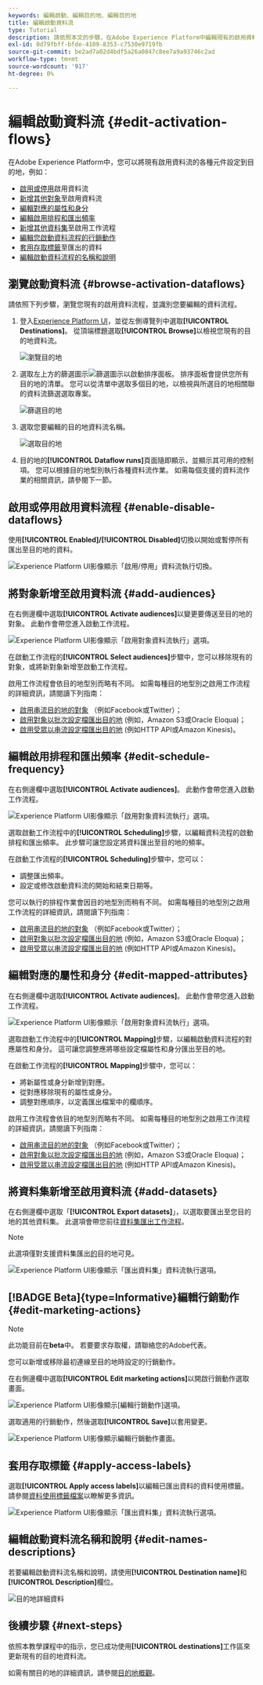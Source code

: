 ```yaml
---
keywords: 編輯啟動、編輯目的地、編輯目的地
title: 編輯啟動資料流
type: Tutorial
description: 請依照本文的步驟，在Adobe Experience Platform中編輯現有的啟用資料流。
exl-id: 0d79fbff-bfde-4109-8353-c7530e9719fb
source-git-commit: be2ad7a02d4bdf5a26a0847c8ee7a9a93746c2ad
workflow-type: tm+mt
source-wordcount: '917'
ht-degree: 0%

---
```


# 編輯啟動資料流 {#edit-activation-flows}

在Adobe Experience Platform中，您可以將現有啟用資料流的各種元件設定到目的地，例如：

* [啟用或停用](#enable-disable-dataflows)啟用資料流
* [新增其他對象](#add-audiences)至啟用資料流
* [編輯對應的屬性和身分](#edit-mapped-attributes)
* [編輯啟用排程和匯出頻率](#edit-schedule-frequency)
* [新增其他資料集](#add-datasets)至啟用工作流程
* [編輯您啟動資料流程的行銷動作](#edit-marketing-actions)
* [套用存取標籤](#apply-access-labels)至匯出的資料
* [編輯啟動資料流程的名稱和說明](#edit-names-descriptions)

## 瀏覽啟動資料流 {#browse-activation-dataflows}

請依照下列步驟，瀏覽您現有的啟用資料流程，並識別您要編輯的資料流程。

1. 登入[Experience Platform UI](https://platform.adobe.com/)，並從左側導覽列中選取&#x200B;**[!UICONTROL Destinations]**。 從頂端標題選取&#x200B;**[!UICONTROL Browse]**&#x200B;以檢視您現有的目的地資料流。

   ![瀏覽目的地](../assets/ui/edit-activation/browse-destinations.png)

2. 選取左上方的篩選圖示![篩選圖示](../../images/icons/filter.png)以啟動排序面板。 排序面板會提供您所有目的地的清單。 您可以從清單中選取多個目的地，以檢視與所選目的地相關聯的資料流篩選選取專案。

   ![篩選目的地](../assets/ui/edit-activation/filter-destinations.png)

3. 選取您要編輯的目的地資料流名稱。

   ![選取目的地](../assets/ui/edit-activation/destination-select.png)

4. 目的地的&#x200B;**[!UICONTROL Dataflow runs]**&#x200B;頁面隨即顯示，並顯示其可用的控制項。 您可以根據目的地型別執行各種資料流作業。 如需每個支援的資料流作業的相關資訊，請參閱下一節。

## 啟用或停用啟用資料流程 {#enable-disable-dataflows}

使用&#x200B;**[!UICONTROL Enabled]/[!UICONTROL Disabled]**&#x200B;切換以開始或暫停所有匯出至目的地的資料。

![Experience Platform UI影像顯示「啟用/停用」資料流執行切換。](../assets/ui/edit-activation/enable-toggle.png)

## 將對象新增至啟用資料流 {#add-audiences}

在右側邊欄中選取&#x200B;**[!UICONTROL Activate audiences]**&#x200B;以變更要傳送至目的地的對象。 此動作會帶您進入啟動工作流程。

![Experience Platform UI影像顯示「啟用對象資料流執行」選項。](../assets/ui/edit-activation/activate-audiences.png)

在啟動工作流程的&#x200B;**[!UICONTROL Select audiences]**&#x200B;步驟中，您可以移除現有的對象，或將新對象新增至啟動工作流程。

啟用工作流程會依目的地型別而略有不同。 如需每種目的地型別之啟用工作流程的詳細資訊，請閱讀下列指南：

* [啟用串流目的地的對象](./activate-segment-streaming-destinations.md) （例如Facebook或Twitter）；
* [啟用對象以批次設定檔匯出目的地](./activate-batch-profile-destinations.md) (例如，Amazon S3或Oracle Eloqua)；
* [啟用受眾以串流設定檔匯出目的地](./activate-streaming-profile-destinations.md) (例如HTTP API或Amazon Kinesis)。

## 編輯啟用排程和匯出頻率 {#edit-schedule-frequency}

在右側邊欄中選取&#x200B;**[!UICONTROL Activate audiences]**。 此動作會帶您進入啟動工作流程。

![Experience Platform UI影像顯示「啟用對象資料流執行」選項。](../assets/ui/edit-activation/activate-audiences.png)

選取啟動工作流程中的&#x200B;**[!UICONTROL Scheduling]**&#x200B;步驟，以編輯資料流程的啟動排程和匯出頻率。 此步驟可讓您設定將資料匯出至目的地的頻率。

在啟動工作流程的&#x200B;**[!UICONTROL Scheduling]**&#x200B;步驟中，您可以：

* 調整匯出頻率。
* 設定或修改啟動資料流的開始和結束日期等。

您可以執行的排程作業會因目的地型別而稍有不同。 如需每種目的地型別之啟用工作流程的詳細資訊，請閱讀下列指南：

* [啟用串流目的地的對象](./activate-segment-streaming-destinations.md) （例如Facebook或Twitter）；
* [啟用對象以批次設定檔匯出目的地](./activate-batch-profile-destinations.md) (例如，Amazon S3或Oracle Eloqua)；
* [啟用受眾以串流設定檔匯出目的地](./activate-streaming-profile-destinations.md) (例如HTTP API或Amazon Kinesis)。

## 編輯對應的屬性和身分 {#edit-mapped-attributes}

在右側邊欄中選取&#x200B;**[!UICONTROL Activate audiences]**。 此動作會帶您進入啟動工作流程。

![Experience Platform UI影像顯示「啟用對象資料流執行」選項。](../assets/ui/edit-activation/activate-audiences.png)

選取啟動工作流程中的&#x200B;**[!UICONTROL Mapping]**&#x200B;步驟，以編輯啟動資料流程的對應屬性和身分。 這可讓您調整應將哪些設定檔屬性和身分匯出至目的地。

在啟動工作流程的&#x200B;**[!UICONTROL Mapping]**&#x200B;步驟中，您可以：

* 將新屬性或身分新增到對應。
* 從對應移除現有的屬性或身分。
* 調整對應順序，以定義匯出檔案中的欄順序。

啟用工作流程會依目的地型別而略有不同。 如需每種目的地型別之啟用工作流程的詳細資訊，請閱讀下列指南：

* [啟用串流目的地的對象](./activate-segment-streaming-destinations.md) （例如Facebook或Twitter）；
* [啟用對象以批次設定檔匯出目的地](./activate-batch-profile-destinations.md) (例如，Amazon S3或Oracle Eloqua)；
* [啟用受眾以串流設定檔匯出目的地](./activate-streaming-profile-destinations.md) (例如HTTP API或Amazon Kinesis)。

## 將資料集新增至啟用資料流 {#add-datasets}

在右側邊欄中選取「**[!UICONTROL Export datasets]**」，以選取要匯出至您目的地的其他資料集。 此選項會帶您前往[資料集匯出工作流程](export-datasets.md)。

>[!NOTE]
>
>此選項僅對支援資料集匯出[的](export-datasets.md#supported-destinations)目的地可見。

![Experience Platform UI影像顯示「匯出資料集」資料流執行選項。](../assets/ui/edit-activation/export-datasets.png)

## [!BADGE Beta]{type=Informative}編輯行銷動作 {#edit-marketing-actions}

>[!NOTE]
>
>此功能目前在&#x200B;**beta**&#x200B;中。 若要要求存取權，請聯絡您的Adobe代表。

您可以新增或移除最初連線至目的地時設定的行銷動作。

在右側邊欄中選取&#x200B;**[!UICONTROL Edit marketing actions]**&#x200B;以開啟行銷動作選取畫面。

![Experience Platform UI影像顯示[編輯行銷動作]選項。](../assets/ui/edit-activation/edit-marketing-actions.png)

選取適用的行銷動作，然後選取&#x200B;**[!UICONTROL Save]**&#x200B;以套用變更。

![Experience Platform UI影像顯示編輯行銷動作畫面。](../assets/ui/edit-activation/edit-marketing-actions-screen.png)


## 套用存取標籤 {#apply-access-labels}

選取&#x200B;**[!UICONTROL Apply access labels]**&#x200B;以編輯已匯出資料的資料使用標籤。 請參閱[資料使用標籤檔案](../../data-governance/labels/overview.md)以瞭解更多資訊。

![Experience Platform UI影像顯示「匯出資料集」資料流執行選項。](../assets/ui/edit-activation/apply-access-labels.png)

## 編輯啟動資料流名稱和說明 {#edit-names-descriptions}

若要編輯啟動資料流名稱和說明，請使用&#x200B;**[!UICONTROL Destination name]**&#x200B;和&#x200B;**[!UICONTROL Description]**&#x200B;欄位。

![目的地詳細資料](../assets/ui/edit-activation/edit-destination-name-description.png)

## 後續步驟 {#next-steps}

依照本教學課程中的指示，您已成功使用&#x200B;**[!UICONTROL destinations]**&#x200B;工作區來更新現有的目的地資料流。

如需有關目的地的詳細資訊，請參閱[目的地概觀](../catalog/overview.md)。
